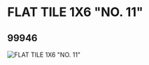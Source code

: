 # FLAT TILE 1X6 "NO. 11"
## 99946
![FLAT TILE 1X6 "NO. 11"](https://lc-www-live-s.legocdn.com/media/bricks/5/2/4653275.jpg)